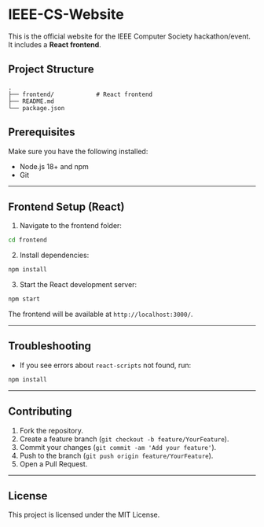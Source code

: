 # IEEE-CS-Website

This is the official website for the IEEE Computer Society hackathon/event. It includes a **React frontend**.

## Project Structure

```
.
├── frontend/            # React frontend
├── README.md
└── package.json
```

## Prerequisites

Make sure you have the following installed:

* Node.js 18+ and npm
* Git

---

## Frontend Setup (React)

1. Navigate to the frontend folder:

```bash
cd frontend
```

2. Install dependencies:

```bash
npm install
```

3. Start the React development server:

```bash
npm start
```

The frontend will be available at `http://localhost:3000/`.

---

## Troubleshooting

* If you see errors about `react-scripts` not found, run:

```bash
npm install
```

---

## Contributing

1. Fork the repository.
2. Create a feature branch (`git checkout -b feature/YourFeature`).
3. Commit your changes (`git commit -am 'Add your feature'`).
4. Push to the branch (`git push origin feature/YourFeature`).
5. Open a Pull Request.

---

## License

This project is licensed under the MIT License.
